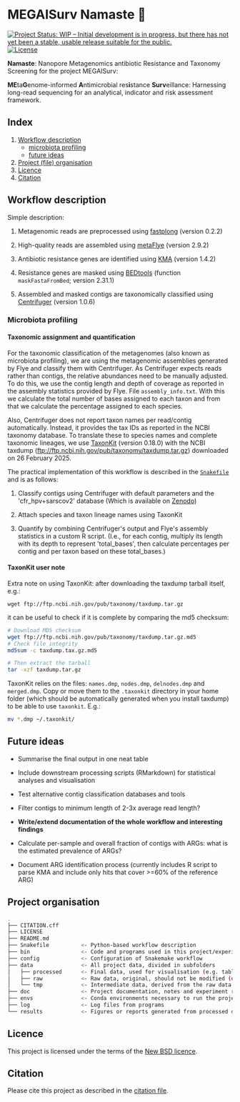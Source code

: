 # MEGAISurv Namaste :pray:

[![Project Status: WIP – Initial development is in progress, but there has not yet been a stable, usable release suitable for the public.](https://www.repostatus.org/badges/latest/wip.svg)](https://www.repostatus.org/#wip) [![License](https://img.shields.io/badge/License-BSD_3--Clause-blue.svg)](https://opensource.org/licenses/BSD-3-Clause)

**Namaste**: Nanopore Metagenomics antibiotic Resistance and Taxonomy Screening
for the project MEGAISurv:

**ME**ta**G**enome-informed **A**ntimicrobial res**i**stance **Surv**eillance:
Harnessing long-read sequencing for an analytical, indicator and risk assessment
framework.

## Index

1. [Workflow description](#workflow-description)
    - [microbiota profiling](#microbiota-profiling)
    - [future ideas](#future-ideas)
2. [Project (file) organisation](#project-organisation)
3. [Licence](#licence)
4. [Citation](#citation)

## Workflow description

Simple description:

1. Metagenomic reads are preprocessed using [fastplong](https://github.com/OpenGene/fastplong) (version 0.2.2)

2. High-quality reads are assembled using [metaFlye](https://github.com/mikolmogorov/Flye) (version 2.9.2)

3. Antibiotic resistance genes are identified using [KMA](https://github.com/genomicepidemiology/kma) (version 1.4.2)

4. Resistance genes are masked using [BEDtools](https://bedtools.readthedocs.io/en/latest/index.html) (function `maskFastaFromBed`; version 2.31.1)

5. Assembled and masked contigs are taxonomically classified using [Centrifuger](https://github.com/mourisl/centrifuger) (version 1.0.6)

### Microbiota profiling

#### Taxonomic assignment and quantification

For the taxonomic classification of the metagenomes (also known as microbiota profiling),
we are using the metagenomic assemblies generated by Flye and classify them with
Centrifuger. As Centrifuger expects reads rather than contigs, the relative
abundances need to be manually adjusted. To do this, we use the contig length
and depth of coverage as reported in the assembly statistics provided by Flye.
File `assembly_info.txt`. With this we calculate the total number of bases
assigned to each taxon and from that we calculate the percentage assigned to
each species.

Also, Centrifuger does not report taxon names per read/contig automatically.
Instead, it provides the tax IDs as reported in the NCBI taxonomy database.
To translate these to species names and complete taxonomic lineages, we use
[TaxonKit](https://bioinf.shenwei.me/taxonkit) (version 0.18.0) with the
NCBI taxdump (ftp://ftp.ncbi.nih.gov/pub/taxonomy/taxdump.tar.gz)
downloaded on 26 February 2025.

The practical implementation of this workflow is described in the
[`Snakefile`](Snakefile) and is as follows:

1. Classify contigs using Centrifuger with default parameters and the 'cfr_hpv+sarscov2' database
(Which is available on [Zenodo](https://zenodo.org/records/10023239))

2. Attach species and taxon lineage names using TaxonKit

3. Quantify by combining Centrifuger's output and Flye's assembly statistics
in a custom R script. (I.e., for each contig, multiply its length with its depth
to represent 'total_bases', then calculate percentages per contig and per taxon
based on these total_bases.)

#### TaxonKit user note

Extra note on using TaxonKit: after downloading the taxdump tarball itself, e.g.:

`wget ftp://ftp.ncbi.nih.gov/pub/taxonomy/taxdump.tar.gz`

it can be useful to check if it is complete by comparing the md5 checksum:

```bash
# Download MD5 checksum
wget ftp://ftp.ncbi.nih.gov/pub/taxonomy/taxdump.tar.gz.md5
# Check file integrity
md5sum -c taxdump.tax.gz.md5

# Then extract the tarball
tar -xzf taxdump.tar.gz
```

TaxonKit relies on the files: `names.dmp`, `nodes.dmp`, `delnodes.dmp` and `merged.dmp`.
Copy or move them to the `.taxonkit` directory in your home folder (which should be automatically
generated when you install taxdump) to be able to use `taxonkit`. E.g.:

```bash
mv *.dmp ~/.taxonkit/
```

## Future ideas

- Summarise the final output in one neat table

- Include downstream processing scripts (RMarkdown) for statistical analyses
and visualisation

- Test alternative contig classification databases and tools

- Filter contigs to minimum length of 2-3x average read length?

- **Write/extend documentation of the whole workflow and interesting findings**

- Calculate per-sample and overall fraction of contigs with ARGs: what is the estimated prevalence of ARGs?

- Document ARG identification process (currently includes R script to parse KMA and include only hits that cover >=60% of the reference ARG)

## Project organisation

```bash
.
├── CITATION.cff
├── LICENSE
├── README.md
├── Snakefile          <- Python-based workflow description
├── bin                <- Code and programs used in this project/experiment
├── config             <- Configuration of Snakemake workflow
├── data               <- All project data, divided in subfolders
│   ├── processed      <- Final data, used for visualisation (e.g. tables)
│   ├── raw            <- Raw data, original, should not be modified (e.g. fastq files)
│   └── tmp            <- Intermediate data, derived from the raw data, but not yet ready for visualisation
├── doc                <- Project documentation, notes and experiment records
├── envs               <- Conda environments necessary to run the project/experiment
├── log                <- Log files from programs
└── results            <- Figures or reports generated from processed data
```

## Licence

This project is licensed under the terms of the [New BSD licence](LICENSE).

## Citation

Please cite this project as described in the [citation file](CITATION.cff).
